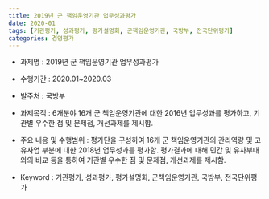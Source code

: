 ```yaml
---
title: 2019년 군 책임운영기관 업무성과평가
date: 2020-01
tags: [기관평가, 성과평가, 평가설명회, 군책임운영기관, 국방부, 전국단위평가]
categories: 경영평가
---
```


- 과제명 : 2019년 군 책임운영기관 업무성과평가

- 수행기간 : 2020.01~2020.03

- 발주처 : 국방부

- 과제목적 : 6개분야 16개 군 책임운영기관에 대한 2016년 업무성과를 평가하고, 기관별 우수한 점 및 문제점, 개선과제를 제시함.

- 주요 내용 및 수행범위 : 평가단을 구성하여 16개 군 책임운영기관의 관리역량 및 고유사업 부분에 대한 2018년 업무성과를 평가함. 평가결과에 대해 민간 및 유사부대와의 비교 등을 통하여 기관별 우수한 점 및 문제점, 개선과제를 제시함.

- Keyword : 기관평가, 성과평가, 평가설명회, 군책임운영기관, 국방부, 전국단위평가
